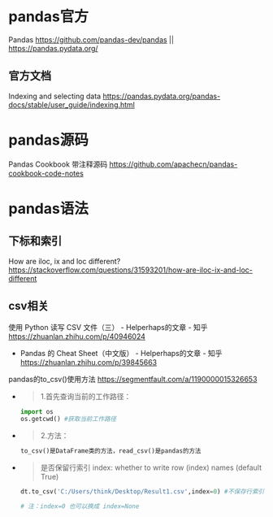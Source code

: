 
# pandas官方

Pandas https://github.com/pandas-dev/pandas || https://pandas.pydata.org/

## 官方文档

Indexing and selecting data https://pandas.pydata.org/pandas-docs/stable/user_guide/indexing.html

# pandas源码

Pandas Cookbook 带注释源码 https://github.com/apachecn/pandas-cookbook-code-notes

# pandas语法

## 下标和索引

How are iloc, ix and loc different? https://stackoverflow.com/questions/31593201/how-are-iloc-ix-and-loc-different

## csv相关

使用 Python 读写 CSV 文件（三） - Helperhaps的文章 - 知乎 https://zhuanlan.zhihu.com/p/40946024
- Pandas 的 Cheat Sheet（中文版） - Helperhaps的文章 - 知乎 https://zhuanlan.zhihu.com/p/39845663

pandas的to_csv()使用方法 https://segmentfault.com/a/1190000015326653
- > 1.首先查询当前的工作路径：
  ```py
  import os  
  os.getcwd() #获取当前工作路径  
  ```
- > 2.方法：
  ```py
  to_csv()是DataFrame类的方法，read_csv()是pandas的方法
  ```
- > 是否保留行索引 index: whether to write row (index) names (default True)
  ```py
  dt.to_csv('C:/Users/think/Desktop/Result1.csv',index=0) #不保存行索引
  
  # 注：index=0 也可以换成 index=None
  ```

